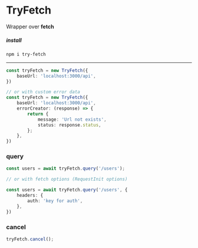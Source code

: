 
# TryFetch

Wrapper over **fetch**

##### install
```bash
npm i try-fetch
```
---
```typescript
const tryFetch = new TryFetch({
	baseUrl: 'localhost:3000/api',
})

// or with custom error data
const tryFetch = new TryFetch({
	baseUrl: 'localhost:3000/api',
	errorCreator: (response) => {
		return {
			message: 'Url not exists',
			status: response.status,
		};
	},
})

```

### query
```typescript
const users = await tryFetch.query('/users');

// or with fetch options (RequestInit options)

const users = await tryFetch.query('/users', {
	headers: {
		auth: 'key for auth',
	},
})
```

### cancel
```typescript
tryFetch.cancel();
```
